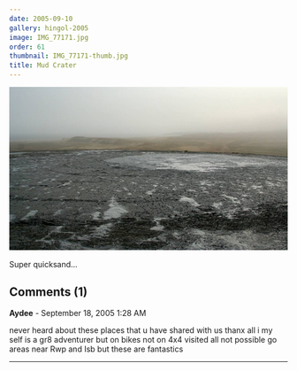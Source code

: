 ```yaml
---
date: 2005-09-10
gallery: hingol-2005
image: IMG_77171.jpg
order: 61
thumbnail: IMG_77171-thumb.jpg
title: Mud Crater
---
```


![Mud Crater](./IMG_77171.jpg)

Super quicksand...

<div id="comments">

## Comments (1)

**Aydee** - September 18, 2005  1:28 AM

never heard about these places that u have shared with us thanx all
i my self is a gr8 adventurer but on bikes not on 4x4
visited all not possible go areas near Rwp and Isb
but these are fantastics

---

</div>